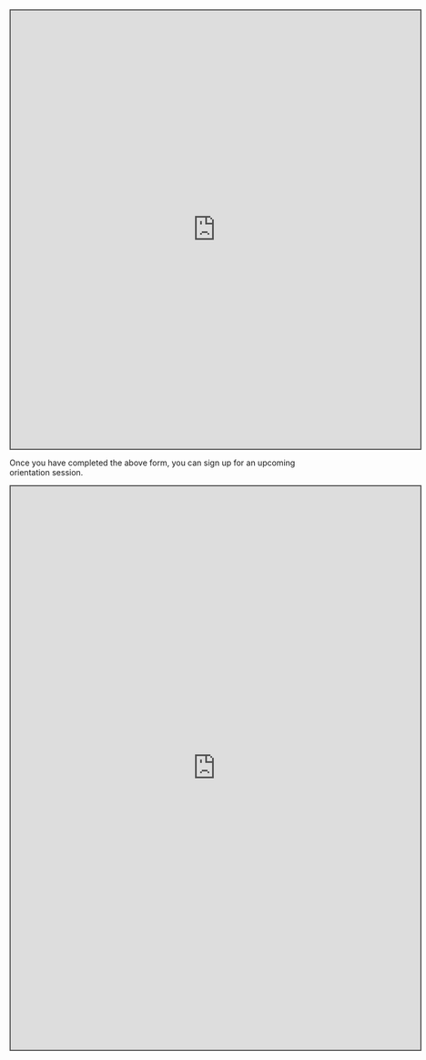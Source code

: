<div style="position: static; overflow: hidden; border: solid 2px #555; width:720px; height:770px;">

<iframe src="https://fm.addxt.com/form/?vf=1FAIpQLScSWJnLbhaxBuoNIaxNuHCJpSKtBLPXti0JNEUsuw5MJ2iLjA" width="720" height="770" frameborder="0" marginheight="0" marginwidth="0">Loading…</iframe>

</div>

Once you have completed the above form, you can sign up for an upcoming orientation session.
<div style="position: static; overflow: hidden; border: solid 2px #555; width:720px; height:990px;">
<!-- Google Calendar Appointment Scheduling begin -->
<iframe src="https://calendar.google.com/calendar/appointments/schedules/AcZssZ0EPYOAgxuDegMjtatri8Du1Opk5Wsr9fXVJzXqPZJ4_0sEDYQtBxb2BrXcbiBDDnkigMq0jLIw?gv=true" style="border: 0" width="100%" height="990" frameborder="0"></iframe>
<!-- end Google Calendar Appointment Scheduling -->
</div>
